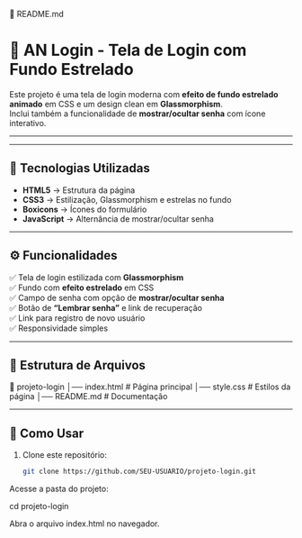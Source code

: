 📌 README.md
# 🌌 AN Login - Tela de Login com Fundo Estrelado

Este projeto é uma tela de login moderna com **efeito de fundo estrelado animado** em CSS e um design clean em **Glassmorphism**.  
Inclui também a funcionalidade de **mostrar/ocultar senha** com ícone interativo.

---



---

## 🚀 Tecnologias Utilizadas

- **HTML5** → Estrutura da página  
- **CSS3** → Estilização, Glassmorphism e estrelas no fundo  
- **Boxicons** → Ícones do formulário  
- **JavaScript** → Alternância de mostrar/ocultar senha  

---

## ⚙️ Funcionalidades

✅ Tela de login estilizada com **Glassmorphism**  
✅ Fundo com **efeito estrelado** em CSS  
✅ Campo de senha com opção de **mostrar/ocultar senha**  
✅ Botão de **“Lembrar senha”** e link de recuperação  
✅ Link para registro de novo usuário  
✅ Responsividade simples  

---

## 📂 Estrutura de Arquivos



📁 projeto-login
│── index.html # Página principal
│── style.css # Estilos da página
│── README.md # Documentação


---

## 🔧 Como Usar

1. Clone este repositório:
   ```bash
   git clone https://github.com/SEU-USUARIO/projeto-login.git


Acesse a pasta do projeto:

cd projeto-login


Abra o arquivo index.html no navegador.
